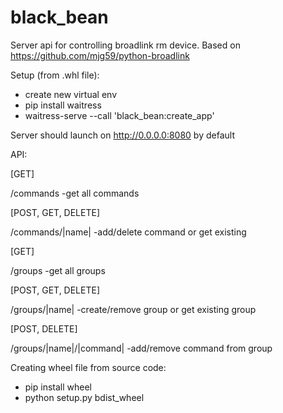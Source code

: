 # black_bean
Server api for controlling broadlink rm device.
Based on https://github.com/mjg59/python-broadlink

Setup (from .whl file):
- create new virtual env
- pip install waitress
- waitress-serve --call 'black_bean:create_app'

Server should launch on http://0.0.0.0:8080 by default


API:

[GET]

/commands -get all commands

[POST, GET, DELETE]

/commands/|name| -add/delete command or get existing
  
[GET]

/groups -get all groups

[POST, GET, DELETE]

/groups/|name| -create/remove group or get existing group

[POST, DELETE]

/groups/|name|/|command| -add/remove command from group


Creating wheel file from source code:
- pip install wheel
- python setup.py bdist_wheel



